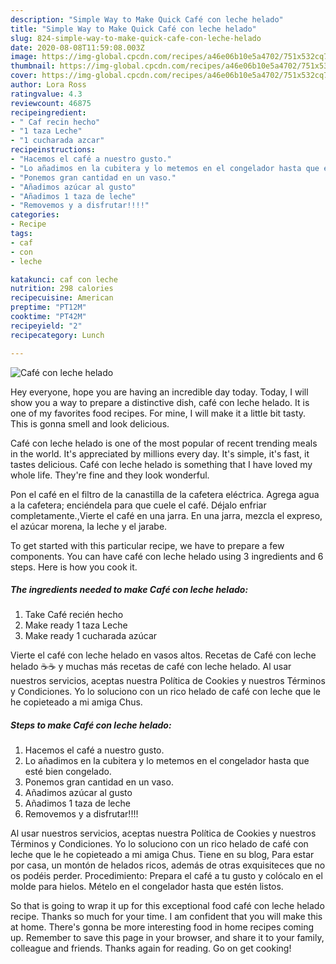```yaml
---
description: "Simple Way to Make Quick Café con leche helado"
title: "Simple Way to Make Quick Café con leche helado"
slug: 824-simple-way-to-make-quick-cafe-con-leche-helado
date: 2020-08-08T11:59:08.003Z
image: https://img-global.cpcdn.com/recipes/a46e06b10e5a4702/751x532cq70/cafe-con-leche-helado-foto-principal.jpg
thumbnail: https://img-global.cpcdn.com/recipes/a46e06b10e5a4702/751x532cq70/cafe-con-leche-helado-foto-principal.jpg
cover: https://img-global.cpcdn.com/recipes/a46e06b10e5a4702/751x532cq70/cafe-con-leche-helado-foto-principal.jpg
author: Lora Ross
ratingvalue: 4.3
reviewcount: 46875
recipeingredient:
- " Caf recin hecho"
- "1 taza Leche"
- "1 cucharada azcar"
recipeinstructions:
- "Hacemos el café a nuestro gusto."
- "Lo añadimos en la cubitera y lo metemos en el congelador hasta que esté bien congelado."
- "Ponemos gran cantidad en un vaso."
- "Añadimos azúcar al gusto"
- "Añadimos 1 taza de leche"
- "Removemos y a disfrutar!!!!"
categories:
- Recipe
tags:
- caf
- con
- leche

katakunci: caf con leche 
nutrition: 298 calories
recipecuisine: American
preptime: "PT12M"
cooktime: "PT42M"
recipeyield: "2"
recipecategory: Lunch

---
```



![Café con leche helado](https://img-global.cpcdn.com/recipes/a46e06b10e5a4702/751x532cq70/cafe-con-leche-helado-foto-principal.jpg)

Hey everyone, hope you are having an incredible day today. Today, I will show you a way to prepare a distinctive dish, café con leche helado. It is one of my favorites food recipes. For mine, I will make it a little bit tasty. This is gonna smell and look delicious.

Café con leche helado is one of the most popular of recent trending meals in the world. It's appreciated by millions every day. It's simple, it's fast, it tastes delicious. Café con leche helado is something that I have loved my whole life. They're fine and they look wonderful.

Pon el café en el filtro de la canastilla de la cafetera eléctrica. Agrega agua a la cafetera; enciéndela para que cuele el café. Déjalo enfriar completamente.,Vierte el café en una jarra. En una jarra, mezcla el expreso, el azúcar morena, la leche y el jarabe.


To get started with this particular recipe, we have to prepare a few components. You can have café con leche helado using 3 ingredients and 6 steps. Here is how you cook it.

<!--inarticleads1-->

##### The ingredients needed to make Café con leche helado:

1. Take  Café recién hecho
1. Make ready 1 taza Leche
1. Make ready 1 cucharada azúcar


Vierte el café con leche helado en vasos altos. Recetas de Café con leche helado ☕☕ y muchas más recetas de café con leche helado. Al usar nuestros servicios, aceptas nuestra Política de Cookies y nuestros Términos y Condiciones. Yo lo soluciono con un rico helado de café con leche que le he copieteado a mi amiga Chus. 

<!--inarticleads2-->

##### Steps to make Café con leche helado:

1. Hacemos el café a nuestro gusto.
1. Lo añadimos en la cubitera y lo metemos en el congelador hasta que esté bien congelado.
1. Ponemos gran cantidad en un vaso.
1. Añadimos azúcar al gusto
1. Añadimos 1 taza de leche
1. Removemos y a disfrutar!!!!


Al usar nuestros servicios, aceptas nuestra Política de Cookies y nuestros Términos y Condiciones. Yo lo soluciono con un rico helado de café con leche que le he copieteado a mi amiga Chus. Tiene en su blog, Para estar por casa, un montón de helados ricos, además de otras exquisiteces que no os podéis perder. Procedimiento: Prepara el café a tu gusto y colócalo en el molde para hielos. Mételo en el congelador hasta que estén listos. 

So that is going to wrap it up for this exceptional food café con leche helado recipe. Thanks so much for your time. I am confident that you will make this at home. There's gonna be more interesting food in home recipes coming up. Remember to save this page in your browser, and share it to your family, colleague and friends. Thanks again for reading. Go on get cooking!
